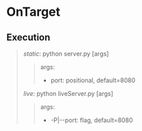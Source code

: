 # OnTarget

## Execution
> *static*: python server.py [args]
>> args:
>> - port: positional, default=8080
>
> *live*: python liveServer.py [args]
>> args:
>> - -P|--port: flag, default=8080